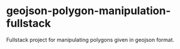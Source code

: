 # geojson-polygon-manipulation-fullstack
Fullstack project for manipulating polygons given in geojson format.
